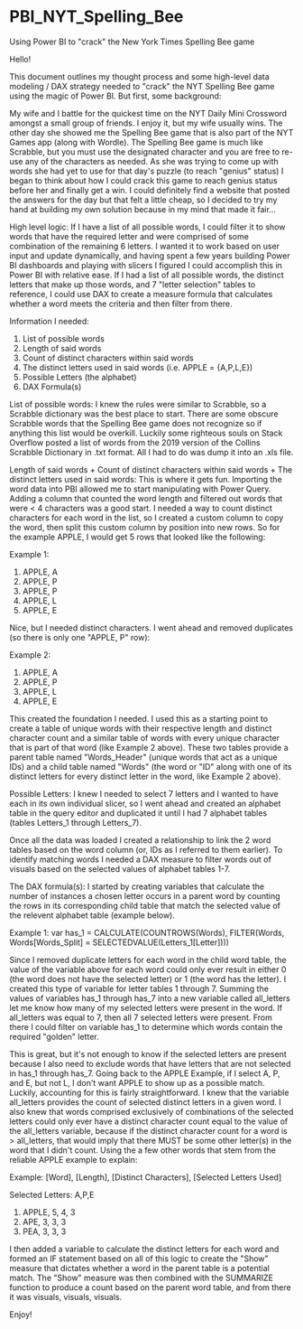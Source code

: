 # PBI_NYT_Spelling_Bee
Using Power BI to "crack" the New York Times Spelling Bee game

Hello! 

This document outlines my thought process and some high-level data modeling / DAX strategy needed to "crack" the NYT Spelling Bee game using the magic of Power BI. But first, some background: 

My wife and I battle for the quickest time on the NYT Daily Mini Crossword amongst a small group of friends. I enjoy it, but my wife usually wins. The other day she showed me the Spelling Bee game that is also part of the NYT Games app (along with Wordle). The Spelling Bee game is much like Scrabble, but you must use the designated character and you are free to re-use any of the characters as needed. As she was trying to come up with words she had yet to use for that day's puzzle (to reach "genius" status) I began to think about how I could crack this game to reach genius status before her and finally get a win. I could definitely find a website that posted the answers for the day but that felt a little cheap, so I decided to try my hand at building my own solution because in my mind that made it fair...


High level logic: 
If I have a list of all possible words, I could filter it to show words that have the required letter and were comprised of some combination of the remaining 6 letters. I wanted it to work based on user input and update dynamically, and having spent a few years building Power BI dashboards and playing with slicers I figured I could accomplish this in Power BI with relative ease. If I had a list of all possible words, the distinct letters that make up those words, and 7 "letter selection" tables to reference, I could use DAX to create a measure formula that calculates whether a word meets the criteria and then filter from there. 

Information I needed: 
1. List of possible words
2. Length of said words
3. Count of distinct characters within said words
4. The distinct letters used in said words (i.e. APPLE = {A,P,L,E})
5. Possible Letters (the alphabet)
6. DAX Formula(s)


List of possible words: I knew the rules were similar to Scrabble, so a Scrabble dictionary was the best place to start. There are some obscure Scrabble words that the Spelling Bee game does not recognize so if anything this list would be overkill. Luckily some righteous souls on Stack Overflow posted a list of words from the 2019 version of the Collins Scrabble Dictionary in .txt format. All I had to do was dump it into an .xls file. 


Length of said words + Count of distinct characters within said words + The distinct letters used in said words: This is where it gets fun. Importing the word data into PBI allowed me to start manipulating with Power Query. Adding a column that counted the word length and filtered out words that were < 4 characters was a good start. I needed a way to count distinct characters for each word in the list, so I created a custom column to copy the word, then split this custom column by position into new rows. So for the example APPLE, I would get 5 rows that looked like the following: 

Example 1:
  1. APPLE, A
  2. APPLE, P
  3. APPLE, P
  4. APPLE, L
  5. APPLE, E

Nice, but I needed distinct characters. I went ahead and removed duplicates (so there is only one "APPLE, P" row): 

Example 2:
  1. APPLE, A
  2. APPLE, P
  3. APPLE, L
  4. APPLE, E

This created the foundation I needed. I used this as a starting point to create a table of unique words with their respective length and distinct character count and a similar table of words with every unique character that is part of that word (like Example 2 above). These two tables provide a parent table named "Words_Header" (unique words that act as a unique IDs) and a child table named "Words" (the word or "ID" along with one of its distinct letters for every distinct letter in the word, like Example 2 above).


Possible Letters: I knew I needed to select 7 letters and I wanted to have each in its own individual slicer, so I went ahead and created an alphabet table in the query editor and duplicated it until I had 7 alphabet tables (tables Letters_1 through Letters_7).  

Once all the data was loaded I created a relationship to link the 2 word tables based on the word column (or, IDs as I referred to them earlier). To identify matching words I needed a DAX measure to filter words out of visuals based on the selected values of alphabet tables 1-7. 


The DAX formula(s): I started by creating variables that calculate the number of instances a chosen letter occurs in a parent word by counting the rows in its corresponding child table that match the selected value of the relevent alphabet table (example below). 

Example 1: 
var has_1 = CALCULATE(COUNTROWS(Words), FILTER(Words, Words[Words_Split] = SELECTEDVALUE(Letters_1[Letter])))

Since I removed duplicate letters for each word in the child word table, the value of the variable above for each word could only ever result in either 0 (the word does not have the selected letter) or 1 (the word has the letter). I created this type of variable for letter tables 1 through 7. Summing the values of variables has_1 through has_7 into a new variable called all_letters let me know how many of my selected letters were present in the word. If all_letters was equal to 7, then all 7 selected letters were present. From there I could filter on variable has_1 to determine which words contain the required "golden" letter. 

This is great, but it's not enough to know if the selected letters are present because I also need to exclude words that have letters that are not selected in has_1 through has_7. Going back to the APPLE Example, if I select A, P, and E, but not L, I don't want APPLE to show up as a possible match. Luckily, accounting for this is fairly straightforward. I knew that the variable all_letters provides the count of selected distinct letters in a given word. I also knew that words comprised exclusively of combinations of the selected letters could only ever have a distinct character count equal to the value of the all_letters variable, because if the distinct character count for a word is > all_letters, that would imply that there MUST be some other letter(s) in the word that I didn't count. Using the a few other words that stem from the reliable APPLE example to explain:

Example: [Word], [Length], [Distinct Characters], [Selected Letters Used]

Selected Letters: A,P,E

  1. APPLE, 5, 4, 3
  2. APE, 3, 3, 3
  3. PEA, 3, 3, 3


I then added a variable to calculate the distinct letters for each word and formed an IF statement based on all of this logic to create the "Show" measure that dictates whether a word in the parent table is a potential match. The "Show" measure was then combined with the SUMMARIZE function to produce a count based on the parent word table, and from there it was visuals, visuals, visuals.  

Enjoy! 
